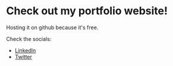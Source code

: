 # Check out my portfolio website!
Hosting it on github because it's free.

Check the socials:
  - [LinkedIn](https://www.linkedin.com/in/jarne-dirken-a37141252/)
  - [Twitter](https://twitter.com/jarne_dirken)
